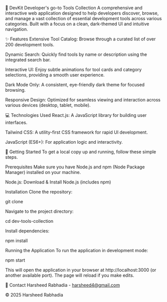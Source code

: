 🚀 DevKit Developer's go-to Tools Collection
A comprehensive and interactive web application designed to help developers discover, browse, and manage a vast collection of essential development tools across various categories. Built with a focus on a clean, dark-themed UI and intuitive navigation.

✨ Features
Extensive Tool Catalog: Browse through a curated list of over 200 development tools.

Dynamic Search: Quickly find tools by name or description using the integrated search bar.

Interactive UI: Enjoy subtle animations for tool cards and category selections, providing a smooth user experience.

Dark Mode Only: A consistent, eye-friendly dark theme for focused browsing.

Responsive Design: Optimized for seamless viewing and interaction across various devices (desktop, tablet, mobile).

💻 Technologies Used
React.js: A JavaScript library for building user interfaces.

Tailwind CSS: A utility-first CSS framework for rapid UI development.

JavaScript (ES6+): For application logic and interactivity.

🚀 Getting Started
To get a local copy up and running, follow these simple steps.

Prerequisites
Make sure you have Node.js and npm (Node Package Manager) installed on your machine.

Node.js: Download & Install Node.js (includes npm)

Installation
Clone the repository:

git clone

Navigate to the project directory:

cd dev-tools-collection

Install dependencies:

npm install

Running the Application
To run the application in development mode:

npm start

This will open the application in your browser at http://localhost:3000 (or another available port). The page will reload if you make edits.

📧 Contact
Harsheed Rabhadia - harsheed4@gmail.com

© 2025 Harsheed Rabhadia
